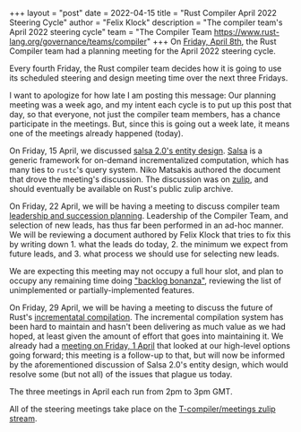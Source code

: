+++
layout = "post"
date = 2022-04-15
title = "Rust Compiler April 2022 Steering Cycle"
author = "Felix Klock"
description = "The compiler team's April 2022 steering cycle"
team = "The Compiler Team <https://www.rust-lang.org/governance/teams/compiler>"
+++
On [Friday, April 8th][apr-08-zulip-archive], the Rust Compiler team had a planning meeting for the April 2022 steering cycle.

[apr-08-zulip-archive]: https://zulip-archive.rust-lang.org/stream/238009-t-compiler/meetings/topic/.5Bplanning.20meeting.5D.202022-04-08.html

Every fourth Friday, the Rust compiler team decides how
it is going to use its scheduled steering and design meeting time over the next
three Fridays.

I want to apologize for how late I am posting this message: Our planning meeting
was a week ago, and my intent each cycle is to put up this post that day, so
that everyone, not just the compiler team members, has a chance participate in
the meetings. But, since this is going out a week late, it means one of the
meetings already happened (today).

On Friday, 15 April, we discussed [salsa 2.0's entity design][ct507]. [Salsa][]
is a generic framework for on-demand incrementalized computation, which has many
ties to `rustc`'s query system. Niko Matsakis authored the document that drove
the meeting's discussion. The discussion was on [zulip][ct507-archive], and
should eventually be available on Rust's public zulip archive.

[ct507]: https://github.com/rust-lang/compiler-team/issues/507

[Salsa]: https://github.com/salsa-rs/salsa

[ct507-archive]: https://rust-lang.zulipchat.com/#narrow/stream/238009-t-compiler.2Fmeetings/topic/.5Bsteering.20meeting.5D.202022-04-15.20compiler-team.23507/near/279082491

On Friday, 22 April, we will be having a meeting to discuss compiler team
[leadership and succession planning][ct506]. Leadership of the Compiler Team,
and selection of new leads, has thus far been performed in an ad-hoc manner. We
will be reviewing a document authored by Felix Klock that tries to fix this by
writing down 1. what the leads do today, 2. the minimum we expect from future
leads, and 3. what process we should use for selecting new leads.

We are expecting this meeting may not occupy a full hour slot, and plan to
occupy any remaining time doing ["backlog bonanza"][ct484], reviewing the list
of unimplemented or partially-implemented features.

[ct506]: https://github.com/rust-lang/compiler-team/issues/506
[ct484]: https://github.com/rust-lang/compiler-team/issues/484

On Friday, 29 April, we will be having a meeting to discuss the future of Rust's
[incrementatal compilation][ct491]. The incremental compilation system has been
hard to maintain and hasn't been delivering as much value as we had hoped, at
least given the amount of effort that goes into maintaining it. We already had a
[meeting on Friday, 1 April][ct490] that looked at our high-level options going
forward; this meeting is a follow-up to that, but will now be informed by the
aforementioned discussion of Salsa 2.0's entity design, which would resolve some
(but not all) of the issues that plague us today.

[ct491]: https://github.com/rust-lang/compiler-team/issues/491
[ct490]: https://github.com/rust-lang/compiler-team/issues/490

The three meetings in April each run from 2pm to 3pm GMT.

All of the steering meetings take place on the [T-compiler/meetings zulip stream][zulip-meetings].

[zulip-meetings]: https://rust-lang.zulipchat.com/#narrow/stream/238009-t-compiler.2Fmeetings

